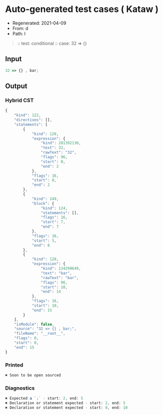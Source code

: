 # Auto-generated test cases ( Kataw )
- Regenerated: 2021-04-09
- From: d
- Path: l
> :: test: conditional
> :: case: 32 => {}
## Input

`````js
32 => {} , bar;
`````

## Output

### Hybrid CST

```javascript
{
    "kind": 122,
    "directives": [],
    "statements": [
        {
            "kind": 120,
            "expression": {
                "kind": 201392130,
                "text": 32,
                "rawText": "32",
                "flags": 96,
                "start": 0,
                "end": 2
            },
            "flags": 16,
            "start": 0,
            "end": 2
        },
        {
            "kind": 249,
            "block": {
                "kind": 124,
                "statements": [],
                "flags": 16,
                "start": 7,
                "end": 7
            },
            "flags": 16,
            "start": 5,
            "end": 8
        },
        {
            "kind": 120,
            "expression": {
                "kind": 134299649,
                "text": "bar",
                "rawText": "bar",
                "flags": 96,
                "start": 10,
                "end": 14
            },
            "flags": 16,
            "start": 10,
            "end": 15
        }
    ],
    "isModule": false,
    "source": "32 => {} , bar;",
    "fileName": "__root__",
    "flags": 0,
    "start": 0,
    "end": 15
}
```

### Printed

```javascript
✖ Soon to be open sourced
```

### Diagnostics

```javascript
✖ Expected a `;` - start: 2, end: 5
✖ Declaration or statement expected - start: 2, end: 5
✖ Declaration or statement expected - start: 8, end: 10

```

